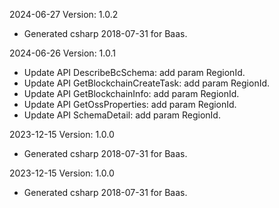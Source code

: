 2024-06-27 Version: 1.0.2
- Generated csharp 2018-07-31 for Baas.

2024-06-26 Version: 1.0.1
- Update API DescribeBcSchema: add param RegionId.
- Update API GetBlockchainCreateTask: add param RegionId.
- Update API GetBlockchainInfo: add param RegionId.
- Update API GetOssProperties: add param RegionId.
- Update API SchemaDetail: add param RegionId.


2023-12-15 Version: 1.0.0
- Generated csharp 2018-07-31 for Baas.

2023-12-15 Version: 1.0.0
- Generated csharp 2018-07-31 for Baas.

